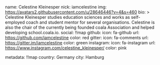 name: Celestine Kleinesper
nick: iamcelestine
img: https://avatars2.githubusercontent.com/u/28646446?v=4&s=460
bio: >
  Celestine Kleinesper studies education sciences and works as self-employed
  coach and student mentor for several organisations. Celestine is also the
  chair of the currently being founded coala Association and helped developing
  school.coala.io.
social: !!map
  github:
    icon: fa-github
    url: https://github.com/iamcelestine
    color: red
  gitter:
    icon: fa-comments
    url: https://gitter.im/iamcelestine
    color: green
  instagram:
    icon: fa-instagram
    url: https://www.instagram.com/celestine_kleinesper/
    color: pink

metadata: !!map
  country: Germany
  city: Hamburg
